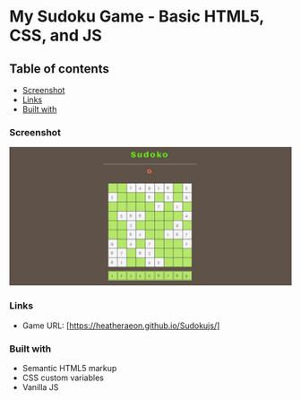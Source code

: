 # My Sudoku Game - Basic HTML5, CSS, and JS 

## Table of contents

  - [Screenshot](#screenshot)
  - [Links](#links)  
  - [Built with](#built-with)
  
### Screenshot

![](screenshot.jpg)

### Links

- Game URL: [https://heatheraeon.github.io/Sudokujs/]

### Built with

- Semantic HTML5 markup
- CSS custom variables
- Vanilla JS








